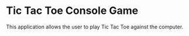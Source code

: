 # Tic Tac Toe Console Game
This application allows the user to play Tic Tac Toe against the computer.
